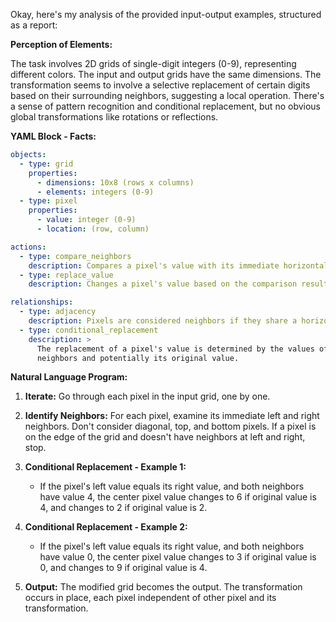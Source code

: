 Okay, here's my analysis of the provided input-output examples, structured as a report:

**Perception of Elements:**

The task involves 2D grids of single-digit integers (0-9), representing different colors. The input and output grids have the same dimensions. The transformation seems to involve a selective replacement of certain digits based on their surrounding neighbors, suggesting a local operation. There's a sense of pattern recognition and conditional replacement, but no obvious global transformations like rotations or reflections.

**YAML Block - Facts:**


```yaml
objects:
  - type: grid
    properties:
      - dimensions: 10x8 (rows x columns)
      - elements: integers (0-9)
  - type: pixel
    properties:
      - value: integer (0-9)
      - location: (row, column)

actions:
  - type: compare_neighbors
    description: Compares a pixel's value with its immediate horizontal neighbors.
  - type: replace_value
    description: Changes a pixel's value based on the comparison result.

relationships:
  - type: adjacency
    description: Pixels are considered neighbors if they share a horizontal edge.
  - type: conditional_replacement
    description: >
      The replacement of a pixel's value is determined by the values of its
      neighbors and potentially its original value.
```


**Natural Language Program:**

1.  **Iterate:** Go through each pixel in the input grid, one by one.

2.  **Identify Neighbors:** For each pixel, examine its immediate left and right neighbors. Don't consider diagonal, top, and bottom pixels. If a pixel is on the edge of the grid and doesn't have neighbors at left and right, stop.

3.  **Conditional Replacement - Example 1:**

    *   If the pixel's left value equals its right value, and both neighbors
        have value 4, the center pixel value changes to 6 if original value is
        4, and changes to 2 if original value is 2.

4.  **Conditional Replacement - Example 2:**

    *    If the pixel's left value equals its right value, and both neighbors
        have value 0, the center pixel value changes to 3 if original value is
        0, and changes to 9 if original value is 4.

5.  **Output:** The modified grid becomes the output. The transformation occurs in place, each pixel independent of other pixel and its transformation.
